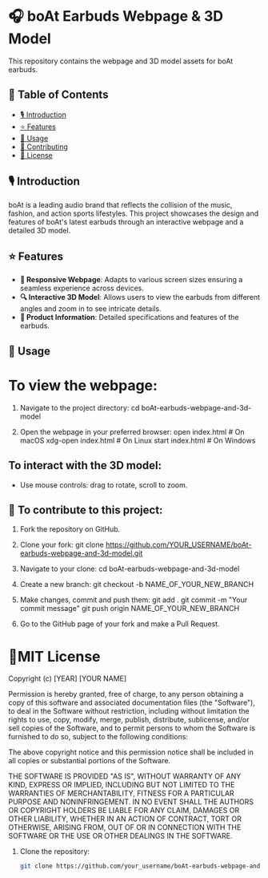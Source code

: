 # 🎧 boAt Earbuds Webpage & 3D Model

This repository contains the webpage and 3D model assets for boAt earbuds.


## 📌 Table of Contents

- [🎙 Introduction](#introduction)
- [⭐ Features](#features)
- [🚀 Usage](#usage)
- [🤝 Contributing](#contributing)
- [📜 License](#license)

## 🎙 Introduction

boAt is a leading audio brand that reflects the collision of the music, fashion, and action sports lifestyles. This project showcases the design and features of boAt's latest earbuds through an interactive webpage and a detailed 3D model.

## ⭐ Features

- **📱 Responsive Webpage**: Adapts to various screen sizes ensuring a seamless experience across devices.
- **🔍 Interactive 3D Model**: Allows users to view the earbuds from different angles and zoom in to see intricate details.
- **📖 Product Information**: Detailed specifications and features of the earbuds.


## 🚀 Usage
# To view the webpage:
1. Navigate to the project directory:
cd boAt-earbuds-webpage-and-3d-model

2. Open the webpage in your preferred browser:
open index.html  # On macOS
xdg-open index.html  # On Linux
start index.html  # On Windows

## To interact with the 3D model:
- Use mouse controls: drag to rotate, scroll to zoom.

## 🤝 To contribute to this project:

1. Fork the repository on GitHub.

2. Clone your fork:
git clone https://github.com/YOUR_USERNAME/boAt-earbuds-webpage-and-3d-model.git

3. Navigate to your clone:
cd boAt-earbuds-webpage-and-3d-model

4. Create a new branch:
git checkout -b NAME_OF_YOUR_NEW_BRANCH

5. Make changes, commit and push them:
git add .
git commit -m "Your commit message"
git push origin NAME_OF_YOUR_NEW_BRANCH

6. Go to the GitHub page of your fork and make a Pull Request.

# 📜MIT License

Copyright (c) [YEAR] [YOUR NAME]

Permission is hereby granted, free of charge, to any person obtaining a copy
of this software and associated documentation files (the "Software"), to deal
in the Software without restriction, including without limitation the rights
to use, copy, modify, merge, publish, distribute, sublicense, and/or sell
copies of the Software, and to permit persons to whom the Software is
furnished to do so, subject to the following conditions:

The above copyright notice and this permission notice shall be included in all
copies or substantial portions of the Software.

THE SOFTWARE IS PROVIDED "AS IS", WITHOUT WARRANTY OF ANY KIND, EXPRESS OR
IMPLIED, INCLUDING BUT NOT LIMITED TO THE WARRANTIES OF MERCHANTABILITY,
FITNESS FOR A PARTICULAR PURPOSE AND NONINFRINGEMENT. IN NO EVENT SHALL THE
AUTHORS OR COPYRIGHT HOLDERS BE LIABLE FOR ANY CLAIM, DAMAGES OR OTHER
LIABILITY, WHETHER IN AN ACTION OF CONTRACT, TORT OR OTHERWISE, ARISING FROM,
OUT OF OR IN CONNECTION WITH THE SOFTWARE OR THE USE OR OTHER DEALINGS IN THE
SOFTWARE.



1. Clone the repository:
   ```bash
   git clone https://github.com/your_username/boAt-earbuds-webpage-and-3d-model.git

